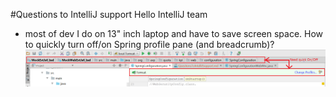 #Questions to IntelliJ support
Hello IntelliJ team

- most of dev I do on 13" inch laptop and have to save screen space. How to quickly turn off/on Spring profile pane (and breadcrumb)?
![ChangProfilePanel](ChangProfilePanel.png)

